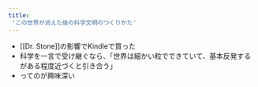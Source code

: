 ```yaml
---
title:
 'この世界が消えた後の科学文明のつくりかた'
---
```


- [[Dr. Stone]]の影響でKindleで買った
- 科学を一言で受け継ぐなら、「世界は細かい粒でできていて、基本反発するがある程度近づくと引き合う」
- ってのが興味深い
